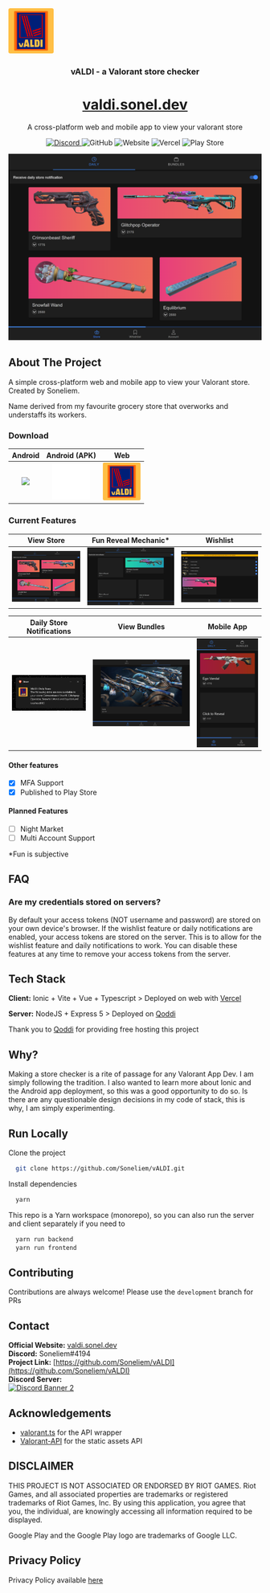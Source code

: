   <a href="https://github.com/Soneliem/vALDI" align="center">
    <img src="assets/logo.png" alt="Logo" width="90" height="90">
  </a>
<h3 align="center">vALDI - a Valorant store checker</h3>
<a href="https://valdi.sonel.dev"><h1 align="center">valdi.sonel.dev</h1></a>

  <p align="center">
    A cross-platform web and mobile app to view your valorant store</p>
    <p align="center">
    <a href="https://discord.gg/X7CYCeZSRK">
      <img alt="Discord" src="https://img.shields.io/discord/881790284613185546?color=blue&label=discord&logo=discord">
    </a>
    <img alt="GitHub" src="https://img.shields.io/github/license/Soneliem/vALDI?logo=github">
    <img alt="Website" src="https://img.shields.io/website?url=https%3A%2F%2Fvaldi.sonel.dev&logo=vue.js">
    <img alt="Vercel" src="https://therealsujitk-vercel-badge.vercel.app/?app=valdi-soneliem&logo=true">
    <img alt="Play Store" src="https://img.shields.io/endpoint?url=https%3A%2F%2Fplay.cuzi.workers.dev%2Fplay%3Fi%3Ddev.sonel.valdi%26l%3DAndroid%26m%3D%24version&logo=google-play">
  <br />

![Screenshot](assets/main.png)

## About The Project

A simple cross-platform web and mobile app to view your Valorant store. Created by Soneliem.

Name derived from my favourite grocery store that overworks and understaffs its workers.

### Download

|Android|Android (APK)|Web|
|:-----:|:-----------:|:---:|
|<a href="(https://play.google.com/intl/en_us/badges/static/images/badges/en_badge_web_generic.png )](https://play.google.com/store/apps/details?id=dev.sonel.valdi&pcampaignid=pcampaignidMKT-Other-global-all-co-prtnr-py-PartBadge-Mar2515-1"><img src="https://play.google.com/intl/en_us/badges/static/images/badges/en_badge_web_generic.png" width="200px"/></a>|<a href="https://github.com/Soneliem/vALDI/releases"><img src="assets/github.png" width="75px"/></a>|<a href="https://valdi.sonel.dev"><img src="assets/logo.png" width="75px"/></a>|

### Current Features

<div class="table2"></div>

|View Store|Fun Reveal Mechanic*|Wishlist|
|:---:|:---:|:---:|
|![store](assets/main.png)|![reveal](assets/reveal.png)|![wishlist](assets/wishlist.png)|

<div class="table3"></div>

|Daily Store Notifications|View Bundles|Mobile App|
|:---:|:---:|:---:|
|![daily](assets/daily.png)|![bundle](assets/bundle.png)|![app](assets/mobile.png)|

#### Other features

- [x] MFA Support
- [x] Published to Play Store

#### Planned Features

- [ ] Night Market
- [ ] Multi Account Support

*Fun is subjective

## FAQ

### Are my credentials stored on servers?

By default your access tokens (NOT username and password) are stored on your own device's browser. If the wishlist feature or daily notifications are enabled, your access tokens are stored on the server. This is to allow for the wishlist feature and daily notifications to work. You can disable these features at any time to remove your access tokens from the server.

## Tech Stack

**Client:** Ionic + Vite + Vue + Typescript >
Deployed on web with [Vercel](https://vercel.com)

**Server:** NodeJS + Express 5 > Deployed on [Qoddi](https://qoddi.com/)

Thank you to [Qoddi](https://qoddi.com/) for providing free hosting this project

## Why?

Making a store checker is a rite of passage for any Valorant App Dev. I am simply following the tradition. I also wanted to learn more about Ionic and the Android app deployment, so this was a good opportunity to do so. Is there are any questionable design decisions in my code of stack, this is why, I am simply experimenting.

## Run Locally

Clone the project

```bash
  git clone https://github.com/Soneliem/vALDI.git
```

Install dependencies

```bash
  yarn
```

This repo is a Yarn workspace (monorepo), so you can also run the server and client separately if you need to

```bash
  yarn run backend
  yarn run frontend
```

## Contributing

Contributions are always welcome! Please use the `development` branch for PRs

## Contact

**Official Website:** [valdi.sonel.dev](https://valdi.sonel.dev)  
**Discord:** Soneliem#4194  
**Project Link:** [https://github.com/Soneliem/vALDI](https://github.com/Soneliem/vALDI)  
**Discord Server:**  
[![Discord Banner 2](https://discordapp.com/api/guilds/881790284613185546/widget.png?style=banner2)](https://discord.gg/X7CYCeZSRK)  

## Acknowledgements

- [valorant.ts](https://github.com/KTNG-3/valorant-api) for the API wrapper
- [Valorant-API](https://valorant-api.com/) for the static assets API

## DISCLAIMER

THIS PROJECT IS NOT ASSOCIATED OR ENDORSED BY RIOT GAMES. Riot Games, and all associated properties are trademarks or registered trademarks of Riot Games, Inc.
By using this application, you agree that you, the individual, are knowingly accessing all information required to be displayed.

Google Play and the Google Play logo are trademarks of Google LLC.

## Privacy Policy

Privacy Policy available [here](https://valdi.sonel.dev/privacy)
